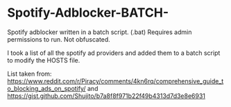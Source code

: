 # Spotify-Adblocker-BATCH-
Spotify adblocker written in a batch script. (.bat) Requires admin permissions to run. Not obfuscated.

I took a list of all the spotify ad providers and added them to a batch script to modify the HOSTS file.

List taken from: https://www.reddit.com/r/Piracy/comments/4kn6rq/comprehensive_guide_to_blocking_ads_on_spotify/
and
https://gist.github.com/Shujito/b7a8f8f971b22f49b4313d7d3e8e6931


